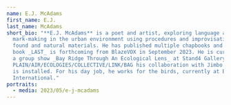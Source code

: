 ```yaml
---
name: E.J. McAdams
first_name: E.J.
last_name: McAdams
short_bio: "**E.J. McAdams** is a poet and artist, exploring language and
  mark-making in the urban environment using procedures and improvisation with
  found and natural materials. He has published multiple chapbooks and his first
  book _LAST_ is forthcoming from BlazeVOX in September 2023. He is currently in
  a group show _Bay Ridge Through An Ecological Lens_ at Stand4 Gallery where
  PLAIN/AIR/ECOLOGIES/COLLECTIVE/LINK/BAG his collaboration with Jimbo Blachly
  is installed. For his day job, he works for the birds, currently at BirdLife
  International."
portraits:
  - media: 2023/05/e-j-mcadams
---
```

